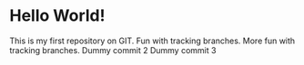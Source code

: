 Hello World!
============

This is my first repository on GIT.
Fun with tracking branches.
More fun with tracking branches.
Dummy commit 2
Dummy commit 3
